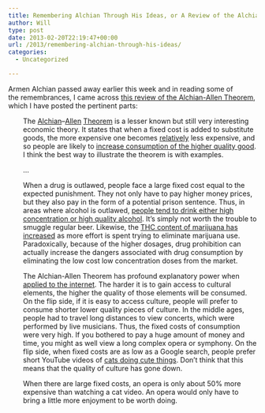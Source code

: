 ```yaml
---
title: Remembering Alchian Through His Ideas, or A Review of the Alchian-Allen Theorem
author: Will
type: post
date: 2013-02-20T22:19:47+00:00
url: /2013/remembering-alchian-through-his-ideas/
categories:
  - Uncategorized

---
```

Armen Alchian passed away earlier this week and in reading some of the remembrances, I came across [this review of the Alchian-Allen Theorem][1], which I have posted the pertinent parts:

<p style="padding-left: 30px;">
  The <a href="http://en.wikipedia.org/wiki/Armen_Alchian">Alchian</a>&#8211;<a href="http://www.econ.ucla.edu/people/faculty/Allen.html">Allen</a> <a href="http://en.wikipedia.org/wiki/Alchian%E2%80%93Allen_theorem">Theorem</a> is a lesser known but still very interesting economic theory. It states that when a fixed cost is added to substitute goods, the more expensive one becomes <a href="http://en.wikipedia.org/wiki/Relative_price">relatively</a> less expensive, and so people are likely to <a href="http://en.wikipedia.org/wiki/Law_of_demand">increase consumption of the higher quality good</a>. I think the best way to illustrate the theorem is with examples.
</p>

<p style="padding-left: 30px;">
  &#8230;
</p>

<p style="padding-left: 30px;">
  When a drug is outlawed, people face a large fixed cost equal to the expected punishment. They not only have to pay higher money prices, but they also pay in the form of a potential prison sentence. Thus, in areas where alcohol is outlawed, <a href="http://www.cato.org/pubs/journal/cj19n2/cj19n2-7.pdf">people tend to drink either high concentration or high quality alcohol</a>. It’s simply not worth the trouble to smuggle regular beer. Likewise, the <a href="http://www.nydailynews.com/lifestyle/health/2009/05/14/2009-05-14_marijuana_potency_not_going_to_pot_drugs_thc_concentration_higher_than_ever.html">THC content of marijuana has increased</a> as more effort is spent trying to eliminate marijuana use. Paradoxically, because of the higher dosages, drug prohibition can actually increase the dangers associated with drug consumption by eliminating the low cost low concentration doses from the market.
</p>

<p style="padding-left: 30px;">
  The Alchian-Allen Theorem has profound explanatory power when <a href="http://www.amazon.com/Create-Your-Own-Economy-Prosperity/dp/0525951237">applied to the internet</a>. The harder it is to gain access to cultural elements, the higher the quality of those elements will be consumed. On the flip side, if it is easy to access culture, people will prefer to consume shorter lower quality pieces of culture. In the middle ages, people had to travel long distances to view concerts, which were performed by live musicians. Thus, the fixed costs of consumption were very high. If you bothered to pay a huge amount of money and time, you might as well view a long complex opera or symphony. On the flip side, when fixed costs are as low as a Google search, people prefer short YouTube videos of <a href="http://www.youtube.com/watch?v=uilt0kyKROI&feature=fvw">cats doing cute things</a>. Don’t think that this means that the quality of culture has gone down.
</p>

<p style="padding-left: 30px;">
  When there are large fixed costs, an opera is only about 50% more expensive than watching a cat video. An opera would only have to bring a little more enjoyment to be worth doing.
</p>

 [1]: http://azmytheconomics.wordpress.com/2011/10/12/the-alchian-allen-theorem/